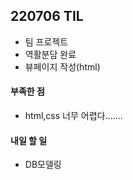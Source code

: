 ## 220706 TIL

- 팀 프로젝트 
- 역활분담 완료
- 뷰페이지 작성(html)

#### 부족한 점

- html,css 너무 어렵다.......

#### 내일 할 일

- DB모델링